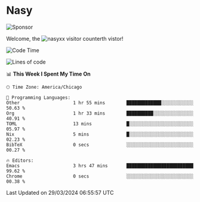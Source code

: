 # Nasy

<!--
<p align="center">
<img height="200" src="https://github-readme-stats.vercel.app/api?username=nasyxx&count_private=true&show_icons=true&theme=dracula&include_all_commits=true"/>
<img height="200" src="https://github-readme-stats.vercel.app/api/top-langs/?username=nasyxx&theme=dracula&hide=html,jupyter+notebook&count_private=true&show_icons=true"/>
</p>

  
----------------
-->

![Sponsor](https://img.shields.io/static/v1.svg?label=Sponsor&message=%E2%9D%A4&logo=GitHub&style=flat&color=pink)
 
Welcome, the ![nasyxx visitor counter](https://count.getloli.com/get/@nasyxx?theme=rule34)th vistor!
 
<!--START_SECTION:waka-->
![Code Time](http://img.shields.io/badge/Code%20Time-4%2C363%20hrs%2040%20mins-blue)

![Lines of code](https://img.shields.io/badge/From%20Hello%20World%20I%27ve%20Written-6.3%20million%20lines%20of%20code-blue)

📊 **This Week I Spent My Time On** 

```text
🕑︎ Time Zone: America/Chicago

💬 Programming Languages: 
Other                    1 hr 55 mins        █████████████░░░░░░░░░░░░   50.63 % 
Org                      1 hr 33 mins        ██████████░░░░░░░░░░░░░░░   40.91 % 
TOML                     13 mins             █░░░░░░░░░░░░░░░░░░░░░░░░   05.97 % 
Nix                      5 mins              █░░░░░░░░░░░░░░░░░░░░░░░░   02.23 % 
BibTeX                   0 secs              ░░░░░░░░░░░░░░░░░░░░░░░░░   00.27 % 

🔥 Editors: 
Emacs                    3 hrs 47 mins       █████████████████████████   99.62 % 
Chrome                   0 secs              ░░░░░░░░░░░░░░░░░░░░░░░░░   00.38 % 
```


 Last Updated on 29/03/2024 06:55:57 UTC
<!--END_SECTION:waka-->

<!-- ![visitors](https://visitor-badge.laobi.icu/badge?page_id=nasyxx.nasyxx) -->
